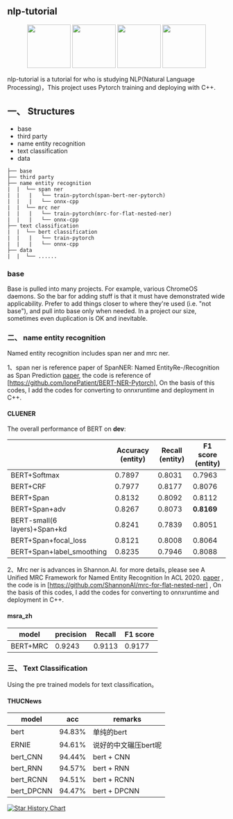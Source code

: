 ## nlp-tutorial

<p align="center">
  <img width="100" src="https://upload.wikimedia.org/wikipedia/commons/c/c0/ONNX_logo_main.png" />  
  <img width="100" src="https://media-thumbs.golden.com/OLqzmrmwAzY1P7Sl29k2T9WjJdM=/200x200/smart/golden-storage-production.s3.amazonaws.com/topic_images/e08914afa10a4179893eeb07cb5e4713.png" />
  <img width="100" src="https://upload.wikimedia.org/wikipedia/en/7/7d/Bazel_logo.svg" />
  <img width="100" src = "https://upload.wikimedia.org/wikipedia/commons/1/18/ISO_C%2B%2B_Logo.svg" />
</p>

nlp-tutorial is a tutorial for who is studying NLP(Natural Language Processing)，This project uses Pytorch training and deploying with C++.

## 一、 Structures
- base
- third party
- name entity recognition
- text classification
- data

```text
├── base
├── third party
├── name entity recognition
|  |  └── span ner
|  |   |   └── train-pytorch(span-bert-ner-pytorch)
|  |   |   └── onnx-cpp 
|  |  └── mrc ner
|  |   |   └── train-pytorch(mrc-for-flat-nested-ner)
|  |   |   └── onnx-cpp 
├── text classification
|  |  └── bert classification
|  |   |   └── train-pytorch
|  |   |   └── onnx-cpp 
├── data
|  |  └── ......
```

### base
Base is pulled into many projects. For example, various ChromeOS daemons. So
the bar for adding stuff is that it must have demonstrated wide
applicability. Prefer to add things closer to where they're used (i.e. "not
base"), and pull into base only when needed.  In a project our size,
sometimes even duplication is OK and inevitable.

### 二、 name entity recognition
Named entity recognition includes span ner and mrc ner.

1、span ner is reference paper of SpanNER: Named EntityRe-/Recognition as Span Prediction [paper](https://arxiv.org/pdf/2106.00641.pdf), the code is reference of [https://github.com/lonePatient/BERT-NER-Pytorch], On the basis of this codes, I add the codes for converting to onnxruntime and deployment in C++.


#### CLUENER

The overall performance of BERT on **dev**:

|              | Accuracy (entity)  | Recall (entity)    | F1 score (entity)  |
| ------------ | ------------------ | ------------------ | ------------------ |
| BERT+Softmax | 0.7897     | 0.8031     | 0.7963    |
| BERT+CRF     | 0.7977 | 0.8177 | 0.8076 |
| BERT+Span    | 0.8132 | 0.8092 | 0.8112 |
| BERT+Span+adv    | 0.8267 | 0.8073 | **0.8169** |
| BERT-small(6 layers)+Span+kd    | 0.8241 | 0.7839 | 0.8051 |
| BERT+Span+focal_loss    | 0.8121 | 0.8008 | 0.8064 |
| BERT+Span+label_smoothing   | 0.8235 | 0.7946 | 0.8088 |

2、Mrc ner is advances in Shannon.AI. for more details, please see A Unified MRC Framework for Named Entity Recognition In ACL 2020. [paper](https://arxiv.org/abs/1910.11476) , the code is in [https://github.com/ShannonAI/mrc-for-flat-nested-ner] , On the basis of this codes, I add the codes for converting to onnxruntime and deployment in C++.

#### msra_zh

|   model  | precision  | Recall | F1 score  |
| -------- | ---------- | ------ | --------- |
| BERT+MRC | 0.9243     | 0.9113 | 0.9177    |



### 三、 Text Classification

Using the pre trained models for text classification。

#### THUCNews

model|acc|remarks
--|--|--
bert|94.83%|单纯的bert
ERNIE|94.61%|说好的中文碾压bert呢  
bert_CNN|94.44%|bert + CNN  
bert_RNN|94.57%|bert + RNN  
bert_RCNN|94.51%|bert + RCNN  
bert_DPCNN|94.47%|bert + DPCNN  

[![Star History Chart](https://api.star-history.com/svg?repos=dawoshi/nlp-tutorial/master/README&type=Date)](https://star-history.com/#dawoshi/nlp-tutorial/README&Date)
